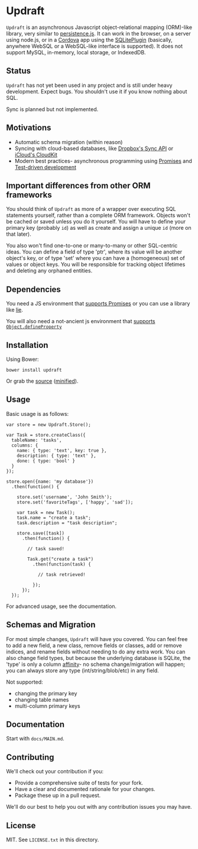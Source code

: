 # Updraft

`Updraft` is an asynchronous Javascript object-relational mapping (ORM)-like library, very similar to 
[persistence.js](https://github.com/coresmart/persistencejs).  It can work in the browser, on a server using
node.js, or in a [Cordova](https://cordova.apache.org/) app using the [SQLitePlugin](https://github.com/brodysoft/Cordova-SQLitePlugin)
(basically, anywhere WebSQL or a WebSQL-like interface is supported).  It does not support MySQL, in-memory, 
local storage, or IndexedDB.

## Status
`Updraft` has not yet been used in any project and is still under heavy development.  Expect bugs.
You shouldn't use it if you know nothing about SQL.

Sync is planned but not implemented.

## Motivations
* Automatic schema migration (within reason)
* Syncing with cloud-based databases, like [Dropbox's Sync API](https://www.dropbox.com/developers/sync) 
  or [iCloud's CloudKit](https://developer.apple.com/icloud/documentation/cloudkit-storage/)
* Modern best practices- asynchronous programming using [Promises](https://www.promisejs.org/) and
  [Test-driven development](http://en.wikipedia.org/wiki/Test-driven_development)

## Important differences from other ORM frameworks
You should think of `Updraft` as more of a wrapper over executing SQL statements yourself, rather than a complete ORM
framework.  Objects won't be cached or saved unless you do it yourself.  You will have to define your primary key 
(probably `id`) as well as create and assign a unique `id` (more on that later).

You also won't find one-to-one or many-to-many or other SQL-centric ideas.  You can define a field of type 'ptr', 
where its value will be another object's key, or of type 'set' where you can have a (homogeneous) set of values or
object keys.  You will be responsible for tracking object lifetimes and deleting any orphaned entities.

## Dependencies
You need a JS environment that [supports Promises](http://caniuse.com/#feat=promises) or you can use a library like 
[lie](https://github.com/calvinmetcalf/lie).

You will also need a not-ancient js environment that [supports `Object.defineProperty`](http://kangax.github.io/compat-table/es5/#Object.defineProperty)

## Installation

Using Bower:

    bower install updraft

Or grab the [source](https://github.com/arolson101/updraft/dist/updraft.js) ([minified](https://github.com/arolson101/updraft/dist/updraft.min.js)).

## Usage

Basic usage is as follows:

    var store = new Updraft.Store();
    
    var Task = store.createClass({
      tableName: 'tasks',
      columns: {
        name: { type: 'text', key: true },
        description: { type: 'text' },
        done: { type: 'bool' }
      }
    });
    
    store.open({name: 'my database'})
      .then(function() {
      
        store.set('username', 'John Smith');
        store.set('favoriteTags', ['happy', 'sad']);
      
        var task = new Task();
        task.name = "create a task";
        task.description = "task description";
        
        store.save([task])
          .then(function() {
          
            // task saved!
            
            Task.get("create a task")
              .then(function(task) {
              
                // task retrieved!
                
              });
          });
      });

For advanced usage, see the documentation.

## Schemas and Migration
For most simple changes, `Updraft` will have you covered.  You can feel free to add a new field, a new class, remove
fields or classes, add or remove indices, and rename fields without needing to do any extra work.  You can also change
field types, but because the underlying database is SQLite, the 'type' is only a column 
[affinity](https://www.sqlite.org/datatype3.html)- no schema change/migration will happen; you can always store any
type (int/string/blob/etc) in any field.

Not supported:
* changing the primary key
* changing table names
* multi-column primary keys

## Documentation

Start with `docs/MAIN.md`.

## Contributing

We'll check out your contribution if you:

* Provide a comprehensive suite of tests for your fork.
* Have a clear and documented rationale for your changes.
* Package these up in a pull request.

We'll do our best to help you out with any contribution issues you may have.

## License

MIT. See `LICENSE.txt` in this directory.
